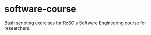 software-course
===============

Bash scripting exercises for ReSC's Software Engineering course for researchers.
